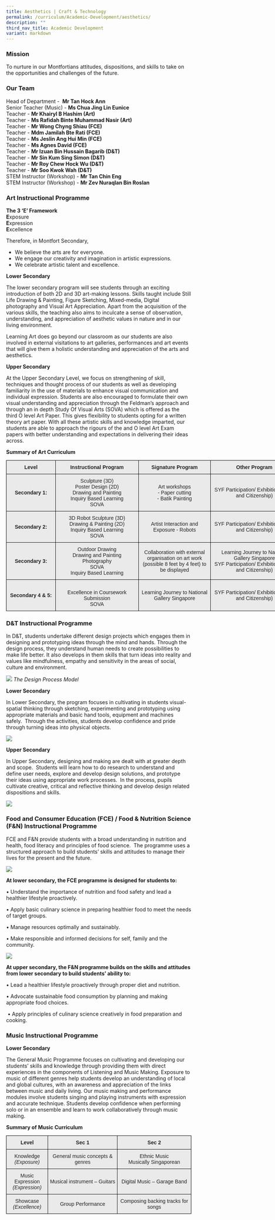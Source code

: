 ```yaml
---
title: Aesthetics | Craft & Technology
permalink: /curriculum/Academic-Development/aesthetics/
description: ""
third_nav_title: Academic Development
variant: markdown
---
```

### Mission

To nurture in our Montfortians attitudes, dispositions, and skills to take on the opportunities and challenges of the future.

### Our Team

Head of Department -&nbsp; **Mr Tan Hock Ann**  
Senior Teacher (Music) -&nbsp;**Ms Chua Jing Lin Eunice**  
Teacher -&nbsp;**Mr Khairyl B Hashim (Art)**  
Teacher -&nbsp;**Ms Rafidah Binte Muhammad Nasir (Art)**  
Teacher -&nbsp;**Mr Wong Chyng Shiau (FCE)**  
Teacher -&nbsp;**Mdm Jamilah Bte Rati (FCE)**  
Teacher -&nbsp;**Ms Jeslin Ang Hui Min (FCE)**  
Teacher -&nbsp;**Ms Agnes David (FCE)**  
Teacher -&nbsp;**Mr Izuan Bin Hussain Bagarib (D&amp;T)**  
Teacher -&nbsp;**Mr Sin Kum Sing Simon (D&amp;T)**  
Teacher -&nbsp;**Mr Roy Chew Hock Wu (D&amp;T)**  
Teacher -&nbsp;**Mr Soo Kwok Wah (D&amp;T)**  
STEM Instructor (Workshop) -&nbsp;**Mr Tan Chin Eng**  
STEM Instructor (Workshop) -&nbsp;**Mr Zev Nuraqlan Bin Roslan**  


### Art Instructional Programme
 
**The 3 ‘E’ Framework**    
**E**xposure   
**E**xpression   
**E**xcellence

Therefore, in Montfort Secondary,

*   We believe the arts are for everyone.
*   We engage our creativity and imagination in artistic expressions.
*   We celebrate artistic talent and excellence.

**Lower Secondary**

The lower secondary program will see students through an exciting introduction of both 2D and 3D art-making lessons. Skills taught include Still Life Drawing &amp; Painting, Figure Sketching, Mixed-media, Digital photography and Visual Art Appreciation. Apart from the acquisition of the various skills, the teaching also aims to inculcate a sense of observation, understanding, and appreciation of aesthetic values in nature and in our living environment.

Learning Art does go beyond our classroom as our students are also involved in external visitations to art galleries, performances and art events that will give them a holistic understanding and appreciation of the arts and aesthetics.

**Upper Secondary**

At the Upper Secondary Level, we focus on strengthening of skill, techniques and thought process of our students as well as developing familiarity in the use of materials to enhance visual communication and individual expression. Students are also encouraged to formulate their own visual understanding and appreciation through the Feldman’s approach and through an in depth Study Of Visual Arts (SOVA) which is offered as the third O level Art Paper. This gives flexibility to students opting for a written theory art paper. With all these artistic skills and knowledge imparted, our students are able to approach the rigours of the and O level Art Exam papers with better understanding and expectations in delivering their ideas across.

**Summary of Art Curriculum**

<style type="text/css">
.tg  {border-collapse:collapse;border-spacing:0;margin:0px auto;}
.tg td{border-color:black;border-style:solid;border-width:1px;font-family:Arial, sans-serif;font-size:14px;
  overflow:hidden;padding:10px 5px;word-break:normal;}
.tg th{border-color:black;border-style:solid;border-width:1px;font-family:Arial, sans-serif;font-size:14px;
  font-weight:normal;overflow:hidden;padding:10px 5px;word-break:normal;}
.tg .tg-j0e3{background-color:#EAEAEA;color:#222;font-weight:bold;text-align:center;vertical-align:middle}
.tg .tg-ku5w{background-color:#EAEAEA;color:#222;text-align:center;vertical-align:middle}
</style>
<table class="tg" style="undefined;table-layout: fixed; width: 795px">
<colgroup>
<col style="width: 134px">
<col style="width: 226px">
<col style="width: 197px">
<col style="width: 238px">
</colgroup>
<tbody>
  <tr>
    <td class="tg-j0e3">Level</td>
    <td class="tg-j0e3">Instructional Program</td>
    <td class="tg-j0e3">Signature Program</td>
    <td class="tg-j0e3">Other Program</td>
  </tr>
  <tr>
    <td class="tg-j0e3">Secondary 1:</td>
    <td class="tg-ku5w">Sculpture (3D)<br>Poster Design (2D)<br>Drawing and Painting<br>Inquiry Based Learning<br>SOVA</td>
    <td class="tg-ku5w">Art workshops<br>- Paper cutting<br>- Batik Painting</td>
    <td class="tg-ku5w">SYF Participation/ Exhibition (Artist and Citizenship)<br> </td>
  </tr>
  <tr>
    <td class="tg-j0e3">Secondary 2:</td>
    <td class="tg-ku5w">3D Robot Sculpture (3D)<br>Drawing &amp; Painting (2D)<br>Inquiry Based Learning<br>SOVA</td>
    <td class="tg-ku5w">Artist Interaction and Exposure - Robots</td>
    <td class="tg-ku5w">SYF Participation/ Exhibition (Artist and Citizenship)<br> </td>
  </tr>
  <tr>
    <td class="tg-j0e3">Secondary 3:</td>
    <td class="tg-ku5w">Outdoor Drawing<br>Drawing and Painting<br>Photography<br>SOVA<br>Inquiry Based Learning</td>
    <td class="tg-ku5w">Collaboration with external organisation on art work (possible 8 feet by 4 feet) to be displayed<br><span style="font-weight:700;color:#454545"> </span></td>
    <td class="tg-ku5w">Learning Journey to National Gallery Singapore<br>SYF Participation/ Exhibition (Artist and Citizenship)</td>
  </tr>
  <tr>
    <td class="tg-j0e3">Secondary 4 &amp; 5:</td>
    <td class="tg-ku5w"><br>Excellence in Coursework Submission<br>SOVA<br> </td>
    <td class="tg-ku5w">Learning Journey to National Gallery Singapore</td>
    <td class="tg-ku5w">SYF Participation/ Exhibition (Artist and Citizenship)</td>
  </tr>
</tbody>
</table>

### D&amp;T  Instructional Programme
  
In D&amp;T, students undertake different design projects which engages them in designing and prototyping ideas through the mind and hands. Through the design process, they understand human needs to create possibilities to make life better. It also develops in them skills that turn ideas into reality and values like mindfulness, empathy and sensitivity in the areas of social, culture and environment.

![](/images/dnttt1.png)
*The Design Process Model*

**Lower Secondary**
         
In Lower Secondary, the program focuses in cultivating in students visual-spatial thinking through sketching, experimenting and prototyping using appropriate materials and basic hand tools, equipment and machines safely.&nbsp; Through the activities, students develop confidence and pride through turning ideas into physical objects.

![](/images/dnt%20tttt2.png)

**Upper Secondary**

In Upper Secondary, designing and making are dealt with at greater depth and scope.&nbsp; Students will learn how to do research to understand and define user needs, explore and develop design solutions, and prototype their ideas using appropriate work processes.&nbsp; In the process, pupils cultivate creative, critical and reflective thinking and develop design related dispositions and skills.

![](/images/dnt.png)

### Food and Consumer Education (FCE) / Food &amp; Nutrition Science (F&amp;N) Instructional Programme

FCE and F&amp;N provide students with a broad understanding in nutrition and health, food literacy and principles of food science.&nbsp; The programme uses a structured approach to build students’ skills and attitudes to manage their lives for the present and the future.

![](/images/fceeee!1.jpg)

**At lower secondary, the FCE programme is designed for students to:**

• Understand the importance of nutrition and food safety and lead a healthier lifestyle proactively.

• Apply basic culinary science in preparing healthier food to meet the needs of target groups.

• Manage resources optimally and sustainably.

• Make responsible and informed decisions for self, family and the community.

![](/images/fceeeeeee2.png)

**At upper secondary, the F&amp;N programme builds on the skills and attitudes from lower secondary to build students’ ability to:**

• Lead a healthier lifestyle proactively through proper diet and nutrition.

• Advocate sustainable food consumption by planning and making appropriate food choices.

&nbsp;• Apply principles of culinary science creatively in food preparation and cooking.
 
### Music  Instructional Programme

**Lower Secondary**

The General Music Programme focuses on cultivating and developing our students’ skills and knowledge through providing them with direct experiences in the components of Listening and Music Making. Exposure to music of different genres help students develop an understanding of local and global cultures, with an awareness and appreciation of the links between music and daily living. Our music making and performance modules involve students singing and playing instruments with expression and accurate technique. Students develop confidence when performing solo or in an ensemble and learn to work collaboratively through music making.

**Summary of Music Curriculum**

<style type="text/css">
.tg  {border-collapse:collapse;border-spacing:0;margin:0px auto;}
.tg td{border-color:black;border-style:solid;border-width:1px;font-family:Arial, sans-serif;font-size:14px;
  overflow:hidden;padding:10px 5px;word-break:normal;}
.tg th{border-color:black;border-style:solid;border-width:1px;font-family:Arial, sans-serif;font-size:14px;
  font-weight:normal;overflow:hidden;padding:10px 5px;word-break:normal;}
.tg .tg-j0e3{background-color:#EAEAEA;color:#222;font-weight:bold;text-align:center;vertical-align:middle}
.tg .tg-ku5w{background-color:#EAEAEA;color:#222;text-align:center;vertical-align:middle}
</style>
<table class="tg">
<tbody>
  <tr>
    <td class="tg-j0e3">Level</td>
    <td class="tg-j0e3">Sec 1</td>
    <td class="tg-j0e3">Sec 2</td>
  </tr>
  <tr>
		<td class="tg-ku5w">Knowledge <br><em>(Exposure)</em></td>
    <td class="tg-ku5w">General music concepts &amp; genres</td>
    <td class="tg-ku5w">Ethnic Music<br>Musically Singaporean</td>
  </tr>
  <tr>
		<td class="tg-ku5w">Music Expression<br><em>(Expression)</em></td>
    <td class="tg-ku5w">Musical instrument – Guitars</td>
    <td class="tg-ku5w">Digital Music – Garage Band</td>
  </tr>
  <tr>
		<td class="tg-ku5w">Showcase<br><em>(Excellence)</em></td>
    <td class="tg-ku5w">Group Performance</td>
    <td class="tg-ku5w">Composing backing tracks for songs</td>
  </tr>
</tbody>
</table>